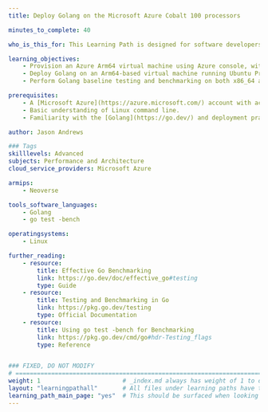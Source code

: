 ```yaml
---
title: Deploy Golang on the Microsoft Azure Cobalt 100 processors 

minutes_to_complete: 40   

who_is_this_for: This Learning Path is designed for software developers looking to migrate their Golang workloads from x86_64 to Arm-based platforms, specifically on the Microsoft Azure Cobalt 100 processors.

learning_objectives: 
    - Provision an Azure Arm64 virtual machine using Azure console, with Ubuntu Pro 24.04 LTS as the base image.
    - Deploy Golang on an Arm64-based virtual machine running Ubuntu Pro 24.04 LTS.
    - Perform Golang baseline testing and benchmarking on both x86_64 and Arm64 virtual machine.

prerequisites:
    - A [Microsoft Azure](https://azure.microsoft.com/) account with access to Cobalt 100 based instances (Dpsv6)
    - Basic understanding of Linux command line.
    - Familiarity with the [Golang](https://go.dev/) and deployment practices on Arm64 platforms.

author: Jason Andrews

### Tags
skilllevels: Advanced
subjects: Performance and Architecture
cloud_service_providers: Microsoft Azure

armips:
    - Neoverse

tools_software_languages:
    - Golang
    - go test -bench

operatingsystems:
    - Linux

further_reading:
    - resource: 
        title: Effective Go Benchmarking
        link: https://go.dev/doc/effective_go#testing
        type: Guide
    - resource:
        title: Testing and Benchmarking in Go
        link: https://pkg.go.dev/testing
        type: Official Documentation
    - resource:        
        title: Using go test -bench for Benchmarking
        link: https://pkg.go.dev/cmd/go#hdr-Testing_flags
        type: Reference


### FIXED, DO NOT MODIFY
# ================================================================================
weight: 1                       # _index.md always has weight of 1 to order correctly
layout: "learningpathall"       # All files under learning paths have this same wrapper
learning_path_main_page: "yes"  # This should be surfaced when looking for related content. Only set for _index.md of learning path content.
---
```

